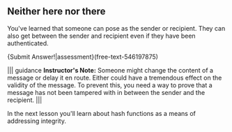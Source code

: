 

## Neither here nor there 

 
You've learned that someone can pose as the sender or recipient. They can also get between the sender and recipient even if they have been authenticated.

{Submit Answer!|assessment}(free-text-546197875)


 
 ||| guidance
**Instructor's Note:** Someone might change the content of a message or delay it en route.  Either could have a tremendous effect on the validity of the message.  To prevent this, you need a way to prove that a message has not been tampered with in between the sender and the recipient.
|||


In the next lesson you'll learn about hash functions as a means of addressing integrity.


 

         

 

